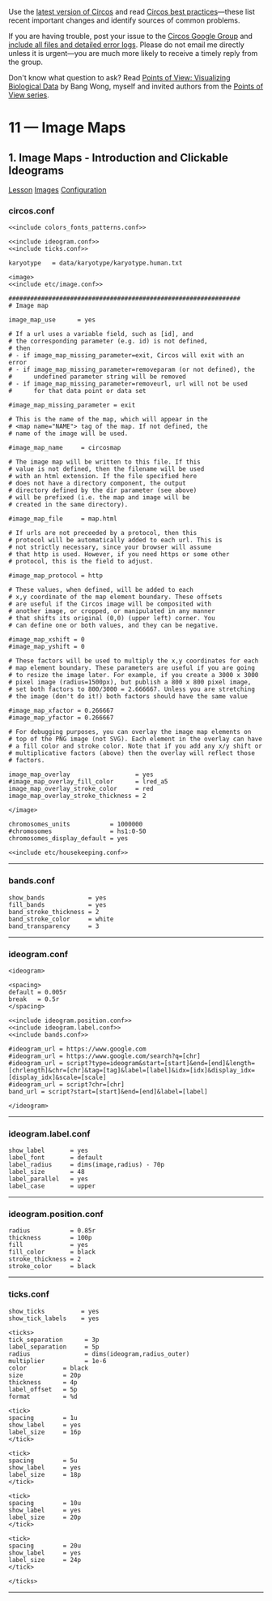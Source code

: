 Use the [latest version of Circos](/software/download/circos/) and read
[Circos best
practices](/documentation/tutorials/reference/best_practices/)—these list
recent important changes and identify sources of common problems.

If you are having trouble, post your issue to the [Circos Google
Group](https://groups.google.com/group/circos-data-visualization) and [include
all files and detailed error logs](/support/support/). Please do not email me
directly unless it is urgent—you are much more likely to receive a timely
reply from the group.

Don't know what question to ask? Read [Points of View: Visualizing Biological
Data](https://www.nature.com/nmeth/journal/v9/n12/full/nmeth.2258.html) by
Bang Wong, myself and invited authors from the [Points of View
series](https://mk.bcgsc.ca/pointsofview).

# 11 — Image Maps

## 1\. Image Maps - Introduction and Clickable Ideograms

[Lesson](/documentation/tutorials/image_maps/ideograms/lesson)
[Images](/documentation/tutorials/image_maps/ideograms/images)
[Configuration](/documentation/tutorials/image_maps/ideograms/configuration)

### circos.conf

    
    
    <<include colors_fonts_patterns.conf>>
    
    <<include ideogram.conf>>
    <<include ticks.conf>>
    
    karyotype   = data/karyotype/karyotype.human.txt
    
    <image>
    <<include etc/image.conf>>
    
    ################################################################
    # Image map
    
    image_map_use      = yes
    
    # If a url uses a variable field, such as [id], and
    # the corresponding parameter (e.g. id) is not defined,
    # then 
    # - if image_map_missing_parameter=exit, Circos will exit with an error
    # - if image_map_missing_parameter=removeparam (or not defined), the
    #      undefined parameter string will be removed
    # - if image_map_missing_parameter=removeurl, url will not be used 
    #      for that data point or data set
    
    #image_map_missing_parameter = exit
    
    # This is the name of the map, which will appear in the
    # <map name="NAME"> tag of the map. If not defined, the
    # name of the image will be used.
    
    #image_map_name     = circosmap
    
    # The image map will be written to this file. If this
    # value is not defined, then the filename will be used
    # with an html extension. If the file specified here
    # does not have a directory component, the output
    # directory defined by the dir parameter (see above)
    # will be prefixed (i.e. the map and image will be
    # created in the same directory).
    
    #image_map_file     = map.html
    
    # If urls are not preceeded by a protocol, then this
    # protocol will be automatically added to each url. This is
    # not strictly necessary, since your browser will assume 
    # that http is used. However, if you need https or some other
    # protocol, this is the field to adjust.
    
    #image_map_protocol = http
    
    # These values, when defined, will be added to each
    # x,y coordinate of the map element boundary. These offsets
    # are useful if the Circos image will be composited with
    # another image, or cropped, or manipulated in any manner
    # that shifts its original (0,0) (upper left) corner. You
    # can define one or both values, and they can be negative.
    
    #image_map_xshift = 0
    #image_map_yshift = 0
    
    # These factors will be used to multiply the x,y coordinates for each
    # map element boundary. These parameters are useful if you are going
    # to resize the image later. For example, if you create a 3000 x 3000
    # pixel image (radius=1500px), but publish a 800 x 800 pixel image,
    # set both factors to 800/3000 = 2.666667. Unless you are stretching
    # the image (don't do it!) both factors should have the same value
    
    #image_map_xfactor = 0.266667
    #image_map_yfactor = 0.266667
    
    # For debugging purposes, you can overlay the image map elements on
    # top of the PNG image (not SVG). Each element in the overlay can have
    # a fill color and stroke color. Note that if you add any x/y shift or
    # multiplicative factors (above) then the overlay will reflect those
    # factors.
    
    image_map_overlay                  = yes
    #image_map_overlay_fill_color      = lred_a5
    image_map_overlay_stroke_color     = red
    image_map_overlay_stroke_thickness = 2
    
    </image>
    
    chromosomes_units           = 1000000
    #chromosomes                = hs1:0-50
    chromosomes_display_default = yes
    
    <<include etc/housekeeping.conf>>
    

  

* * *

### bands.conf

    
    
    show_bands            = yes
    fill_bands            = yes
    band_stroke_thickness = 2
    band_stroke_color     = white
    band_transparency     = 3
    

  

* * *

### ideogram.conf

    
    
    <ideogram>
    
    <spacing>
    default = 0.005r
    break   = 0.5r
    </spacing>
    
    <<include ideogram.position.conf>>
    <<include ideogram.label.conf>>
    <<include bands.conf>>
    
    #ideogram_url = https://www.google.com
    #ideogram_url = https://www.google.com/search?q=[chr]
    #ideogram_url = script?type=ideogram&start=[start]&end=[end]&length=[chrlength]&chr=[chr]&tag=[tag]&label=[label]&idx=[idx]&display_idx=[display_idx]&scale=[scale]
    #ideogram_url = script?chr=[chr]
    band_url = script?start=[start]&end=[end]&label=[label]
    
    </ideogram>
    
    

  

* * *

### ideogram.label.conf

    
    
    show_label       = yes
    label_font       = default
    label_radius     = dims(image,radius) - 70p
    label_size       = 48
    label_parallel   = yes
    label_case       = upper
    

  

* * *

### ideogram.position.conf

    
    
    radius           = 0.85r
    thickness        = 100p
    fill             = yes
    fill_color       = black
    stroke_thickness = 2
    stroke_color     = black
    

  

* * *

### ticks.conf

    
    
    show_ticks          = yes
    show_tick_labels    = yes
    
    <ticks>
    tick_separation      = 3p
    label_separation     = 5p
    radius               = dims(ideogram,radius_outer)
    multiplier           = 1e-6
    color          = black
    size           = 20p
    thickness      = 4p
    label_offset   = 5p
    format         = %d
    
    <tick>
    spacing        = 1u
    show_label     = yes
    label_size     = 16p
    </tick>
    
    <tick>
    spacing        = 5u
    show_label     = yes
    label_size     = 18p
    </tick>
    
    <tick>
    spacing        = 10u
    show_label     = yes
    label_size     = 20p
    </tick>
    
    <tick>
    spacing        = 20u
    show_label     = yes
    label_size     = 24p
    </tick>
    
    </ticks>
    

  

* * *

